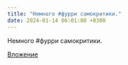 ```yaml
---
title: "Немного #фурри самокритики."
date: 2024-01-14 06:01:00 +0300
---
```


Немного #фурри самокритики.

[Вложение](/assets/vk_photos/4/RRs7ihPXbUg.jpg)
